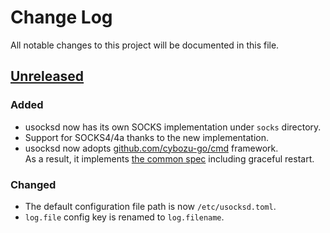 # Change Log

All notable changes to this project will be documented in this file.

## [Unreleased]
### Added
- usocksd now has its own SOCKS implementation under `socks` directory.
- Support for SOCKS4/4a thanks to the new implementation.
- usocksd now adopts [github.com/cybozu-go/cmd][cmd] framework.  
  As a result, it implements [the common spec][spec] including graceful restart.

### Changed
- The default configuration file path is now `/etc/usocksd.toml`.
- `log.file` config key is renamed to `log.filename`.

[cmd]: https://github.com/cybozu-go/cmd
[spec]: https://github.com/cybozu-go/cmd/blob/master/README.md#specifications
[Unreleased]: https://github.com/cybozu-go/usocksd/compare/v0.1...HEAD
